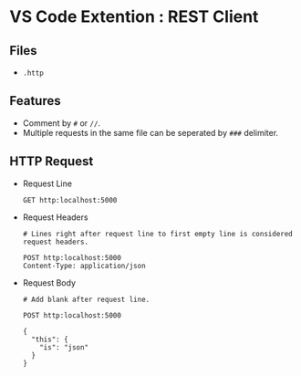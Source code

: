 VS Code Extention : REST Client
===============================

Files
-----
- `.http`

Features
--------
- Comment by `#` or `//`.
- Multiple requests in the same file can be seperated by `###` delimiter.

HTTP Request
------------
- Request Line
    ```
    GET http:localhost:5000
    ```
- Request Headers
    ```
    # Lines right after request line to first empty line is considered request headers.
    
    POST http:localhost:5000
    Content-Type: application/json
    ```
- Request Body
    ```
    # Add blank after request line.

    POST http:localhost:5000

    {
      "this": {
        "is": "json"
      }
    }
    ```